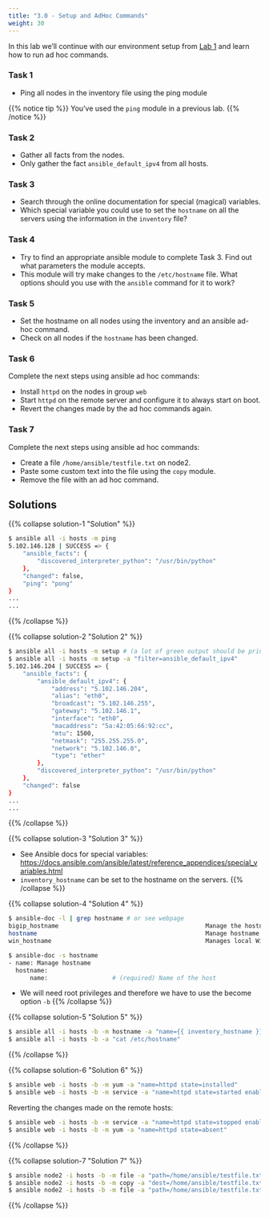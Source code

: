 ```yaml
---
title: "3.0 - Setup and AdHoc Commands"
weight: 30
---
```


In this lab we’ll continue with our environment setup from [Lab 1](../lab-01) and learn how to run ad hoc commands.

### Task 1

  - Ping all nodes in the inventory file using the ping module

{{% notice tip %}}
You’ve used the `ping` module in a previous lab.
{{% /notice %}}

### Task 2

  - Gather all facts from the nodes.
  - Only gather the fact `ansible_default_ipv4` from all hosts.

### Task 3

  - Search through the online documentation for special (magical) variables.
  - Which special variable you could use to set the `hostname` on all the servers using the information in the `inventory` file?

### Task 4

  - Try to find an appropriate ansible module to complete Task 3. Find out what parameters the module accepts.
  - This module will try make changes to the `/etc/hostname` file. What options should you use with the `ansible` command for it to work?

### Task 5

  - Set the hostname on all nodes using the inventory and an ansible ad-hoc command.
  - Check on all nodes if the `hostname` has been changed.

### Task 6

Complete the next steps using ansible ad hoc commands:

  - Install `httpd` on the nodes in group `web`
  - Start `httpd` on the remote server and configure it to always start on boot.
  - Revert the changes made by the ad hoc commands again.

### Task 7

Complete the next steps using ansible ad hoc commands:

  - Create a file `/home/ansible/testfile.txt` on node2.
  - Paste some custom text into the file using the `copy` module.
  - Remove the file with an ad hoc command.

## Solutions

{{% collapse solution-1 "Solution" %}}
```bash
$ ansible all -i hosts -m ping
5.102.146.128 | SUCCESS => {
    "ansible_facts": {
        "discovered_interpreter_python": "/usr/bin/python"
    },
    "changed": false,
    "ping": "pong"
}
...
...
```
{{% /collapse %}}

{{% collapse solution-2 "Solution 2" %}}
```bash
$ ansible all -i hosts -m setup # (a lot of green output should be printed)
$ ansible all -i hosts -m setup -a "filter=ansible_default_ipv4"
5.102.146.204 | SUCCESS => {
    "ansible_facts": {
        "ansible_default_ipv4": {
            "address": "5.102.146.204",
            "alias": "eth0",
            "broadcast": "5.102.146.255",
            "gateway": "5.102.146.1",
            "interface": "eth0",
            "macaddress": "5a:42:05:66:92:cc",
            "mtu": 1500,
            "netmask": "255.255.255.0",
            "network": "5.102.146.0",
            "type": "ether"
        },
        "discovered_interpreter_python": "/usr/bin/python"
    },
    "changed": false
}
...
...
```
{{% /collapse %}}

{{% collapse solution-3 "Solution 3" %}}
  - See Ansible docs for special variables: <https://docs.ansible.com/ansible/latest/reference_appendices/special_variables.html>
  - `inventory_hostname` can be set to the hostname on the servers.
{{% /collapse %}}

{{% collapse solution-4 "Solution 4" %}}

```bash
$ ansible-doc -l | grep hostname # or see webpage
bigip_hostname                                         Manage the hostname of a BIG-IP
hostname                                               Manage hostname
win_hostname                                           Manages local Windows computer name

$ ansible-doc -s hostname
- name: Manage hostname
  hostname:
      name:                  # (required) Name of the host
```
  - We will need root privileges and therefore we have to use the become option `-b`
{{% /collapse %}}

{{% collapse solution-5 "Solution 5" %}}
```bash
$ ansible all -i hosts -b -m hostname -a "name={{ inventory_hostname }}"
$ ansible all -i hosts -b -a "cat /etc/hostname"
``` 
{{% /collapse %}}
    

{{% collapse solution-6 "Solution 6" %}}
```bash
$ ansible web -i hosts -b -m yum -a "name=httpd state=installed"
$ ansible web -i hosts -b -m service -a "name=httpd state=started enabled=yes"
``` 

Reverting the changes made on the remote hosts:

```bash
$ ansible web -i hosts -b -m service -a "name=httpd state=stopped enabled=no"
$ ansible web -i hosts -b -m yum -a "name=httpd state=absent"
```
{{% /collapse %}}

{{% collapse solution-7 "Solution 7" %}}
```bash
$ ansible node2 -i hosts -b -m file -a "path=/home/ansible/testfile.txt state=touch"
$ ansible node2 -i hosts -b -m copy -a "dest=/home/ansible/testfile.txt content='SOME RANDOM TEXT'"
$ ansible node2 -i hosts -b -m file -a "path=/home/ansible/testfile.txt state=absent"
```
{{% /collapse %}}